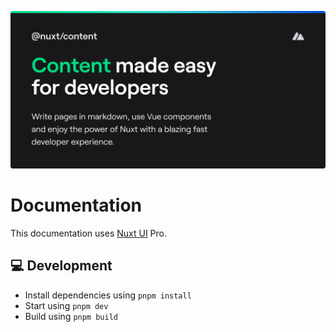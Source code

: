 [![nuxt-content](/docs/public/cover_dark.png "@nuxt/content image")](https://content.nuxt.com)

# Documentation

This documentation uses [Nuxt UI](https://ui.nuxt.com) Pro.

## 💻 Development

- Install dependencies using `pnpm install`
- Start using `pnpm dev`
- Build using `pnpm build`
